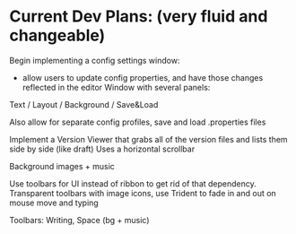 # Current Dev Plans: (very fluid and changeable)

Begin implementing a config settings window:

* allow users to update config properties, and have those changes reflected in the editor
Window with several panels:

Text / Layout / Background / Save&Load

Also allow for separate config profiles, save and load .properties files

Implement a Version Viewer that grabs all of the version files and lists them side by side (like draft)
Uses a horizontal scrollbar

Background images + music

Use toolbars for UI instead of ribbon to get rid of that dependency. Transparent toolbars with image icons, use Trident to fade in and out on mouse move and typing

Toolbars: Writing, Space (bg + music)

